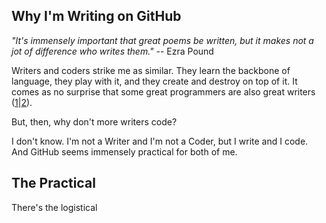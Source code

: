 ## Why I'm Writing on GitHub

_"It's immensely important that great poems be written, but it makes not a jot of difference who writes them."_  -- Ezra Pound

Writers and coders strike me as similar. They learn the backbone of language, they play with it, and they create and destroy on top of it. It comes as no surprise that some great programmers are also great writers ([1](http://chadfowler.com/)|[2](https://plus.google.com/110981030061712822816/posts)).

But, then, why don't more writers code?

I don't know. I'm not a Writer and I'm not a Coder, but I write and I code. And GitHub seems immensely practical for both of me. 

## The Practical
There's the logistical 
